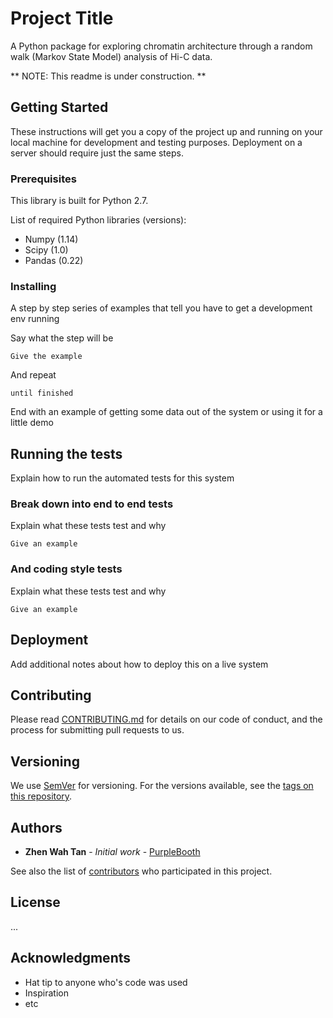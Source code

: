 # Project Title

A Python package for exploring chromatin architecture through a random walk (Markov State Model) analysis of Hi-C data.

** NOTE: This readme is under construction. **

## Getting Started

These instructions will get you a copy of the project up and running on your local machine for development and testing purposes. Deployment on a server should require just the same steps.

### Prerequisites

This library is built for Python 2.7.

List of required Python libraries (versions):
* Numpy (1.14)
* Scipy (1.0)
* Pandas (0.22)

### Installing

A step by step series of examples that tell you have to get a development env running

Say what the step will be

```
Give the example
```

And repeat

```
until finished
```

End with an example of getting some data out of the system or using it for a little demo

## Running the tests

Explain how to run the automated tests for this system

### Break down into end to end tests

Explain what these tests test and why

```
Give an example
```

### And coding style tests

Explain what these tests test and why

```
Give an example
```

## Deployment

Add additional notes about how to deploy this on a live system

## Contributing

Please read [CONTRIBUTING.md](https://gist.github.com/PurpleBooth/b24679402957c63ec426) for details on our code of conduct, and the process for submitting pull requests to us.

## Versioning

We use [SemVer](http://semver.org/) for versioning. For the versions available, see the [tags on this repository](https://github.com/your/project/tags). 

## Authors

* **Zhen Wah Tan** - *Initial work* - [PurpleBooth](https://bitbucket.org/ZhenWahTan/)

See also the list of [contributors](https://bitbucket.org/ZhenWahTan/chromawalker/contributors) who participated in this project.

## License

...

## Acknowledgments

* Hat tip to anyone who's code was used
* Inspiration
* etc

